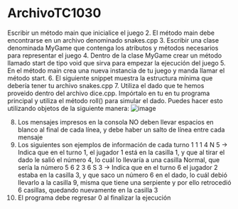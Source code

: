 # ArchivoTC1030
Escribir un método main que inicialice el juego
2. El método main debe encontrarse en un archivo denominado snakes.cpp
3. Escribir una clase denominada MyGame que contenga los atributos y métodos necesarios para 
representar el juego
4. Dentro de la clase MyGame crear un método llamado start de tipo void que sirva para empezar la 
ejecución del juego
5. En el método main crea una nueva instancia de tu juego y manda llamar el método start. 
6. El siguiente snippet muestra la estructura mínima que debería tener tu archivo snakes.cpp
7. Utiliza el dado que te hemos proveido dentro del archivo dice.cpp. Impórtalo en tu en tu programa 
principal y utiliza el método roll() para simular el dado. Puedes hacer esto utilizando objetos de la 
siguiente manera:
![image](https://user-images.githubusercontent.com/95431110/164143483-43333663-b84a-4ebe-84d0-920be44bccee.png)

8. Los mensajes impresos en la consola NO deben llevar espacios en blanco al final de cada línea, y debe 
haber un salto de línea entre cada mensaje
9. Los siguientes son ejemplos de información de cada turno
1 1 1 4 N 5 -> Indica que en el turno 1, el jugador 1 está en la casilla 1, y que al tirar el dado le 
salió el número 4, lo cuál lo llevaría a una casilla Normal, que sería la número 5
6 2 3 6 S 3 -> Indica que en el turno 6 el jugador 2 estaba en la casilla 3, y que saco un número 6 
en el dado, lo cuál debió llevarlo a la casilla 9, misma que tiene una serpiente y por ello retrocedió 
6 casillas, quedando nuevamente en la casilla 3
10. El programa debe regresar 0 al finalizar la ejecución
